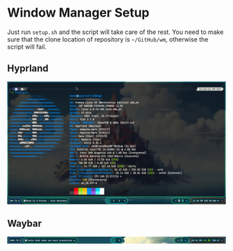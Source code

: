 # Window Manager Setup

Just run `setup.sh` and the script will take care of the rest.
You need to make sure that the clone location of repository is `~/GitHub/wm`, otherwise the script will fail.

## Hyprland

![Hyprland-Images](./images/hyprland.png)

## Waybar

![Waybar-Images](./images/waybar.png)
